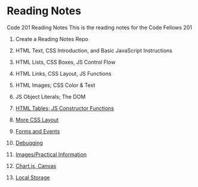# Reading Notes

Code 201 Reading Notes
This is the reading notes for the Code Fellows 201


1. Create a Reading Notes Repo

2. HTML Text, CSS Introduction, and Basic JavaScript Instructions

3. HTML Lists, CSS Boxes, JS Control Flow

4. HTML Links, CSS Layout, JS Functions

5. HTML Images; CSS Color & Text

6. JS Object Literals; The DOM

7. [HTML Tables; JS Constructor Functions](https://github.com/spencer484/reading-notes/blob/master/Reading_7.md) 

8. [More CSS Layout](https://github.com/spencer484/reading-notes/blob/master/Reading_8.md)

9. [Forms and Events](https://github.com/spencer484/reading-notes/blob/master/Reading_9.md)

10. [Debugging](https://github.com/spencer484/reading-notes/blob/master/Reading_10.md)

11. [Images/Practical Information](https://github.com/spencer484/reading-notes/edit/master/Reading_11.md)

12. [Chart.js, Canvas](https://github.com/spencer484/reading-notes/blob/master/Reading_12.md)

13. [Local Storage](https://github.com/spencer484/reading-notes/blob/master/Reading_13.md)

